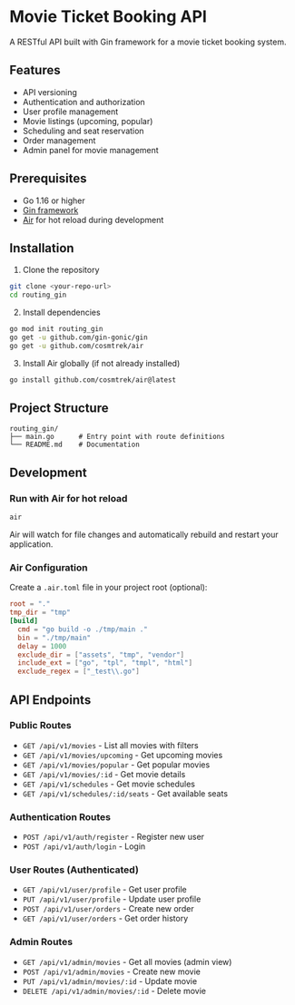 # Movie Ticket Booking API

A RESTful API built with Gin framework for a movie ticket booking system.

## Features

- API versioning
- Authentication and authorization
- User profile management
- Movie listings (upcoming, popular)
- Scheduling and seat reservation
- Order management
- Admin panel for movie management

## Prerequisites

- Go 1.16 or higher
- [Gin framework](https://github.com/gin-gonic/gin)
- [Air](https://github.com/cosmtrek/air) for hot reload during development

## Installation

1. Clone the repository

```bash
git clone <your-repo-url>
cd routing_gin
```

2. Install dependencies

```bash
go mod init routing_gin
go get -u github.com/gin-gonic/gin
go get -u github.com/cosmtrek/air
```

3. Install Air globally (if not already installed)

```bash
go install github.com/cosmtrek/air@latest
```

## Project Structure

```
routing_gin/
├── main.go      # Entry point with route definitions
└── README.md    # Documentation
```

## Development

### Run with Air for hot reload

```bash
air
```

Air will watch for file changes and automatically rebuild and restart your application.

### Air Configuration

Create a `.air.toml` file in your project root (optional):

```toml
root = "."
tmp_dir = "tmp"
[build]
  cmd = "go build -o ./tmp/main ."
  bin = "./tmp/main"
  delay = 1000
  exclude_dir = ["assets", "tmp", "vendor"]
  include_ext = ["go", "tpl", "tmpl", "html"]
  exclude_regex = ["_test\\.go"]
```

## API Endpoints

### Public Routes

- `GET /api/v1/movies` - List all movies with filters
- `GET /api/v1/movies/upcoming` - Get upcoming movies
- `GET /api/v1/movies/popular` - Get popular movies
- `GET /api/v1/movies/:id` - Get movie details
- `GET /api/v1/schedules` - Get movie schedules
- `GET /api/v1/schedules/:id/seats` - Get available seats

### Authentication Routes

- `POST /api/v1/auth/register` - Register new user
- `POST /api/v1/auth/login` - Login

### User Routes (Authenticated)

- `GET /api/v1/user/profile` - Get user profile
- `PUT /api/v1/user/profile` - Update user profile
- `POST /api/v1/user/orders` - Create new order
- `GET /api/v1/user/orders` - Get order history

### Admin Routes

- `GET /api/v1/admin/movies` - Get all movies (admin view)
- `POST /api/v1/admin/movies` - Create new movie
- `PUT /api/v1/admin/movies/:id` - Update movie
- `DELETE /api/v1/admin/movies/:id` - Delete movie
